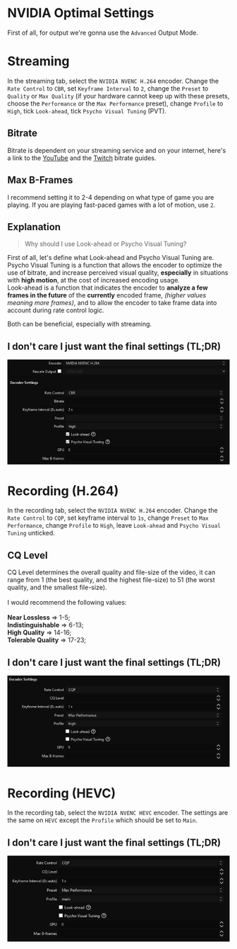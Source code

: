 # NVIDIA Optimal Settings
First of all, for output we're gonna use the `Advanced` Output Mode.</br>

# Streaming
In the streaming tab, select the `NVIDIA NVENC H.264` encoder.
Change the `Rate Control` to `CBR`, set `Keyframe Interval` to `2`, change the `Preset` to `Quality` or `Max Quality` (if your hardware cannot keep up with these presets, choose the `Performance` or the `Max Performance` preset), change `Profile` to `High`, tick `Look-ahead`, tick `Psycho Visual Tuning` (PVT).

## Bitrate
Bitrate is dependent on your streaming service and on your internet, here's a link to the [YouTube](https://support.google.com/youtube/answer/1722171?hl=en) and the [Twitch](https://stream.twitch.tv/encoding/) bitrate guides.

## Max B-Frames
I recommend setting it to 2-4 depending on what type of game you are playing. If you are playing fast-paced games with a lot of motion, use `2`.

## Explanation
> Why should I use Look-ahead or Psycho Visual Tuning?

First of all, let's define what Look-ahead and Psycho Visual Tuning are.</br>
Psycho Visual Tuning is a function that allows the encoder to optimize the use of bitrate, and increase perceived visual quality, **especially** in situations with **high motion**, at the cost of increased encoding usage.</br>
Look-ahead is a function that indicates the encoder to **analyze a few frames in the future** of the **currently** encoded frame, *(higher values meaning more frames)*, and to allow the encoder to take frame data into account during rate control logic.


Both can be beneficial, especially with streaming.

## I don't care I just want the final settings (TL;DR)
<img src="https://github.com/TorniX0/optimal-obs-settings/raw/main/docs/NVIDIA_STR1.PNG"> 

</br>

# Recording (H.264)
In the recording tab, select the `NVIDIA NVENC H.264` encoder.
Change the `Rate Control` to `CQP`, set keyframe interval to `1s`, change `Preset` to `Max Performance`, change `Profile` to `High`, leave `Look-ahead` and `Psycho Visual Tuning` unticked.

## CQ Level
CQ Level determines the overall quality and file-size of the video, it can range from 1 (the best quality, and the highest file-size) to 51 (the worst quality, and the smallest file-size).</br></br>
I would recommend the following values:</br></br>
**Near Lossless** => 1-5;</br>
**Indistinguishable** => 6-13;</br>
**High Quality** => 14-16;</br>
**Tolerable Quality** => 17-23;</br>

## I don't care I just want the final settings (TL;DR)
<img src="https://github.com/TorniX0/optimal-obs-settings/raw/main/docs/NVIDIA_REC1.PNG">

</br>

# Recording (HEVC)
In the recording tab, select the `NVIDIA NVENC HEVC` encoder.
The settings are the same on `HEVC` except the `Profile` which should be set to `Main`.

## I don't care I just want the final settings (TL;DR)
<img src="https://github.com/TorniX0/optimal-obs-settings/raw/main/docs/NVIDIA_REC2.PNG"> 

</br>
